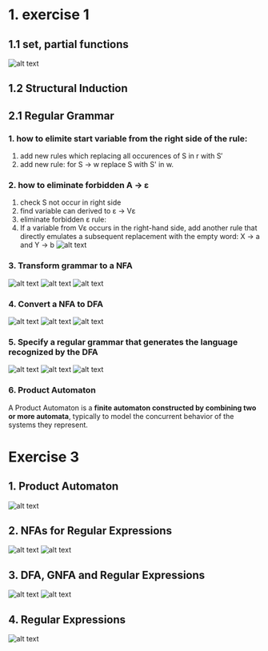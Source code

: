 # 1. exercise 1
## 1.1 set, partial functions
 ![alt text](image-32.png)
## 1.2 Structural Induction

## 2.1 Regular Grammar
### 1. how to elimite start variable from the right side of the rule:
1. add new rules which replacing all occurences of S in r with S′ 
2. add new rule: for S -> w replace S with S' in w.
### 2. how to eliminate forbidden A -> ε
1. check S not occur in right side
2. find variable can derived to ε -> Vε
3. eliminate forbidden ε rule: 
4. If a variable from Vε occurs in the right-hand side, add another rule that directly emulates a subsequent replacement with the empty word: X → a and Y → b
![alt text](image-37.png)
### 3. Transform grammar to a NFA
![alt text](image-40.png)
![alt text](image-41.png)
![alt text](image-42.png)
### 4. Convert a NFA to DFA
![alt text](image-43.png)
![alt text](image-44.png)
![alt text](image-39.png)
### 5. Specify a regular grammar that generates the language recognized by the DFA
![alt text](image-45.png)
![alt text](image-46.png)
![alt text](image-47.png)
### 6. Product Automaton
A Product Automaton is a **finite automaton constructed by combining two or more automata**, typically to model the concurrent behavior of the systems they represent. 
# Exercise 3
## 1. Product Automaton
![alt text](image-54.png)
## 2. NFAs for Regular Expressions
![alt text](image-55.png)
![alt text](image-56.png)
## 3. DFA, GNFA and Regular Expressions
![alt text](image-57.png)
![alt text](image-58.png)
## 4. Regular Expressions
![alt text](image-59.png)
